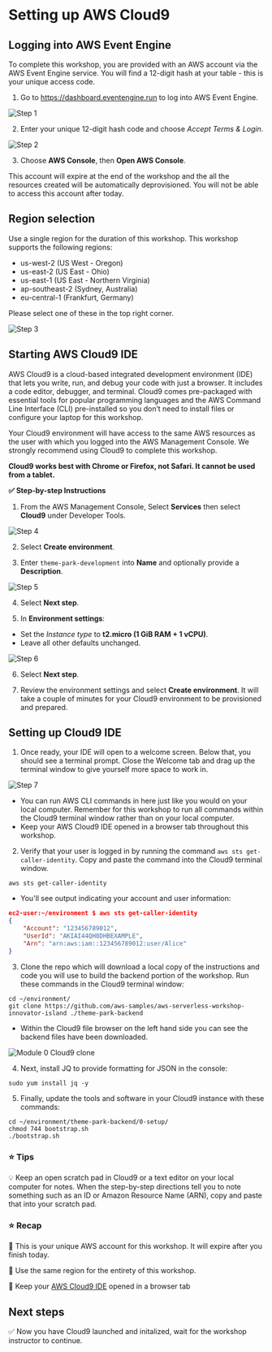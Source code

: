 # Setting up AWS Cloud9

## Logging into AWS Event Engine

To complete this workshop, you are provided with an AWS account via the AWS Event Engine service. You will find a 12-digit hash at your table - this is your unique access code.

1. Go to https://dashboard.eventengine.run to log into AWS Event Engine.

![Step 1](../images/c9-step1.png)

2. Enter your unique 12-digit hash code and choose *Accept Terms & Login*.

![Step 2](../images/c9-step2.png)

3. Choose **AWS Console**, then **Open AWS Console**.

This account will expire at the end of the workshop and the all the resources created will be automatically deprovisioned. You will not be able to access this account after today.

## Region selection

Use a single region for the duration of this workshop. This workshop supports the following regions:

- us-west-2 (US West - Oregon)
- us-east-2 (US East - Ohio)
- us-east-1 (US East - Northern Virginia)
- ap-southeast-2 (Sydney, Australia)
- eu-central-1 (Frankfurt, Germany)

Please select one of these in the top right corner.

![Step 3](../images/c9-step3.png)

## Starting AWS Cloud9 IDE

AWS Cloud9 is a cloud-based integrated development environment (IDE) that lets you write, run, and debug your code with just a browser. It includes a code editor, debugger, and terminal. Cloud9 comes pre-packaged with essential tools for popular programming languages and the AWS Command Line Interface (CLI) pre-installed so you don’t need to install files or configure your laptop for this workshop. 

Your Cloud9 environment will have access to the same AWS resources as the user with which you logged into the AWS Management Console. We strongly recommend using Cloud9 to complete this workshop.

**Cloud9 works best with Chrome or Firefox, not Safari. It cannot be used from a tablet.**

**:white_check_mark: Step-by-step Instructions**

1. From the AWS Management Console, Select **Services** then select **Cloud9** under Developer Tools. 

![Step 4](../images/c9-step4.png)

2. Select **Create environment**.

3. Enter `theme-park-development` into **Name** and optionally provide a **Description**.

![Step 5](../images/c9-step5.png)

4. Select **Next step**.

5. In **Environment settings**:
- Set the *Instance type* to **t2.micro (1 GiB RAM + 1 vCPU)**.
- Leave all other defaults unchanged.

![Step 6](../images/c9-step6-b.png)

6. Select **Next step**.

7. Review the environment settings and select **Create environment**. It will take a couple of minutes for your Cloud9 environment to be provisioned and prepared.

## Setting up Cloud9 IDE

1. Once ready, your IDE will open to a welcome screen. Below that, you should see a terminal prompt. Close the Welcome tab and drag up the terminal window to give yourself more space to work in. 

![Step 7](../images/c9-step7.png)

- You can run AWS CLI commands in here just like you would on your local computer. Remember for this workshop to run all commands within the Cloud9 terminal window rather than on your local computer.
- Keep your AWS Cloud9 IDE opened in a browser tab throughout this workshop.

2. Verify that your user is logged in by running the command `aws sts get-caller-identity`. Copy and paste the command into the Cloud9 terminal window. 

```console
aws sts get-caller-identity
```

- You'll see output indicating your account and user information:

```json
ec2-user:~/environment $ aws sts get-caller-identity
{
    "Account": "123456789012",
    "UserId": "AKIAI44QH8DHBEXAMPLE",
    "Arn": "arn:aws:iam::123456789012:user/Alice"
}
```

3. Clone the repo which will download a local copy of the instructions and code you will use to build the backend portion of the workshop. Run these commands in the Cloud9 terminal window:

```
cd ~/environment/
git clone https://github.com/aws-samples/aws-serverless-workshop-innovator-island ./theme-park-backend
```
- Within the Cloud9 file browser on the left hand side you can see the backend files have been downloaded.

![Module 0 Cloud9 clone](../images/0-setup-clone.png)

4. Next, install JQ to provide formatting for JSON in the console:
```
sudo yum install jq -y
```

5. Finally, update the tools and software in your Cloud9 instance with these commands:
```
cd ~/environment/theme-park-backend/0-setup/
chmod 744 bootstrap.sh   
./bootstrap.sh
```

### :star: Tips

:bulb: Keep an open scratch pad in Cloud9 or a text editor on your local computer for notes. When the step-by-step directions tell you to note something such as an ID or Amazon Resource Name (ARN), copy and paste that into your scratch pad.

### :star: Recap

:key: This is your unique AWS account for this workshop. It will expire after you finish today.

:key: Use the same region for the entirety of this workshop.

:key: Keep your [AWS Cloud9 IDE](#aws-cloud9-ide) opened in a browser tab

## Next steps

:white_check_mark: Now you have Cloud9 launched and initalized, wait for the workshop instructor to continue.
